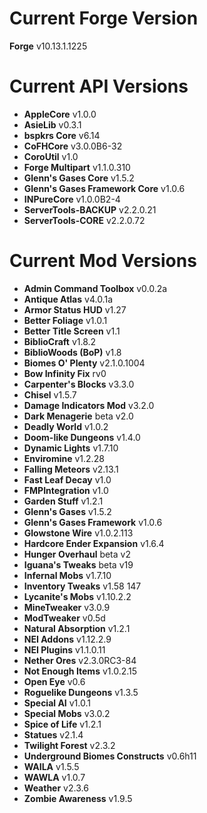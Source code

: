 Current Forge Version
=
**Forge** v10.13.1.1225

Current API Versions
=
- **AppleCore** v1.0.0
- **AsieLib** v0.3.1
- **bspkrs Core** v6.14
- **CoFHCore** v3.0.0B6-32
- **CoroUtil** v1.0
- **Forge Multipart** v1.1.0.310
- **Glenn's Gases Core** v1.5.2
- **Glenn's Gases Framework Core** v1.0.6
- **INPureCore** v1.0.0B2-4
- **ServerTools-BACKUP** v2.2.0.21
- **ServerTools-CORE** v2.2.0.72

Current Mod Versions
=
- **Admin Command Toolbox** v0.0.2a
- **Antique Atlas** v4.0.1a
- **Armor Status HUD** v1.27
- **Better Foliage** v1.0.1
- **Better Title Screen** v1.1
- **BiblioCraft** v1.8.2
- **BiblioWoods (BoP)** v1.8
- **Biomes O' Plenty** v2.1.0.1004
- **Bow Infinity Fix** rv0
- **Carpenter's Blocks** v3.3.0
- **Chisel** v1.5.7
- **Damage Indicators Mod** v3.2.0
- **Dark Menagerie** beta v2.0
- **Deadly World** v1.0.2
- **Doom-like Dungeons** v1.4.0
- **Dynamic Lights** v1.7.10
- **Enviromine** v1.2.28
- **Falling Meteors** v2.13.1
- **Fast Leaf Decay** v1.0
- **FMPIntegration** v1.0
- **Garden Stuff** v1.2.1
- **Glenn's Gases** v1.5.2
- **Glenn's Gases Framework** v1.0.6
- **Glowstone Wire** v1.0.2.113
- **Hardcore Ender Expansion** v1.6.4
- **Hunger Overhaul** beta v2
- **Iguana's Tweaks** beta v19
- **Infernal Mobs** v1.7.10
- **Inventory Tweaks** v1.58 147
- **Lycanite's Mobs** v1.10.2.2
- **MineTweaker** v3.0.9
- **ModTweaker** v0.5d
- **Natural Absorption** v1.2.1
- **NEI Addons** v1.12.2.9
- **NEI Plugins** v1.1.0.11
- **Nether Ores** v2.3.0RC3-84
- **Not Enough Items** v1.0.2.15
- **Open Eye** v0.6
- **Roguelike Dungeons** v1.3.5
- **Special AI** v1.0.1
- **Special Mobs** v3.0.2
- **Spice of Life** v1.2.1
- **Statues** v2.1.4
- **Twilight Forest** v2.3.2
- **Underground Biomes Constructs** v0.6h11
- **WAILA** v1.5.5
- **WAWLA** v1.0.7
- **Weather** v2.3.6
- **Zombie Awareness** v1.9.5
